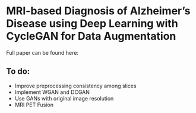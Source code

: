 # MRI-based Diagnosis of Alzheimer’s Disease using Deep Learning with CycleGAN for Data Augmentation

Full paper can be found here: 

## To do:
- Improve preprocessing consistency among slices
- Implement WGAN and DCGAN
- Use GANs with original image resolution
- MRI PET Fusion
